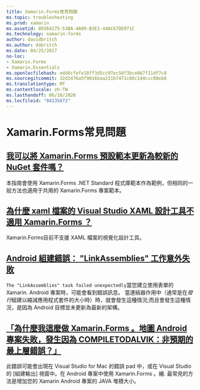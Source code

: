 ```yaml
---
title: Xamarin.Forms常見問題
ms.topic: troubleshooting
ms.prod: xamarin
ms.assetid: 89364175-53BA-4A09-B3E2-44AC67DD971C
ms.technology: xamarin-forms
author: davidbritch
ms.author: dabritch
ms.date: 04/25/2017
no-loc:
- Xamarin.Forms
- Xamarin.Essentials
ms.openlocfilehash: edd6cfefe18ff3d5cc97ec58f3bce867f11df7c8
ms.sourcegitcommit: 32d2476a5f9016baa231b7471c88c1d4ccc08eb8
ms.translationtype: MT
ms.contentlocale: zh-TW
ms.lasthandoff: 06/18/2020
ms.locfileid: "84135872"
---
```

# <a name="xamarinforms-frequently-asked-questions"></a>Xamarin.Forms常見問題

## <a name="can-i-update-the-xamarinforms-default-template-to-a-newer-nuget-packageupdate-forms-templatemd"></a>[我可以將 Xamarin.Forms 預設範本更新為較新的 NuGet 套件嗎？](update-forms-template.md)
本指南會使用 Xamarin.Forms .NET Standard 程式庫範本作為範例，但相同的一般方法也適用于共用的 Xamarin.Forms 專案範本。

## <a name="why-doesnt-the-visual-studio-xaml-designer-work-for-xamarinforms-xaml-filesforms-xaml-designermd"></a>[為什麼 xaml 檔案的 Visual Studio XAML 設計工具不適用 Xamarin.Forms ？](forms-xaml-designer.md)
Xamarin.Forms目前不支援 XAML 檔案的視覺化設計工具。

## <a name="android-build-error-the-linkassemblies-task-failed-unexpectedly"></a>[Android 組建錯誤： "LinkAssemblies" 工作意外失敗](android-linkassemblies-error.md)
`The "LinkAssemblies" task failed unexpectedly`當您建立使用表單的 Xamarin. Android 專案時，可能會看到錯誤訊息。 當連結器作用中（通常是在*發行*組建以縮減應用程式套件的大小時）時，就會發生這種情況;而且會發生這種情況，是因為 Android 目標並未更新為最新的架構。 

## <a name="why-does-my-xamarinformsmaps-android-project-fail-with-compiletodalvik--unexpected-top-level-errormaps-compiletodalvik-errormd"></a>[「為什麼我這麼做 Xamarin.Forms 。地圖 Android 專案失敗，發生因為 COMPILETODALVIK：非預期的最上層錯誤？」](maps-compiletodalvik-error.md)
此錯誤可能會出現在 Visual Studio for Mac 的錯誤 pad 中，或在 Visual Studio 的 [組建輸出] 視窗中。在 Android 專案中使用 Xamarin.Forms 。繪. 最常見的方法是增加您的 Xamarin Android 專案的 JAVA 堆積大小。
